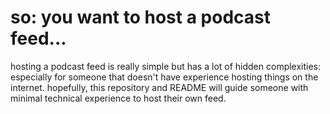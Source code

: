 # so: you want to host a podcast feed...

hosting a podcast feed is really simple but has a lot of hidden complexities: especially for someone that doesn't have experience hosting things on the internet. hopefully, this repository and README will guide someone with minimal technical experience to host their own feed.
